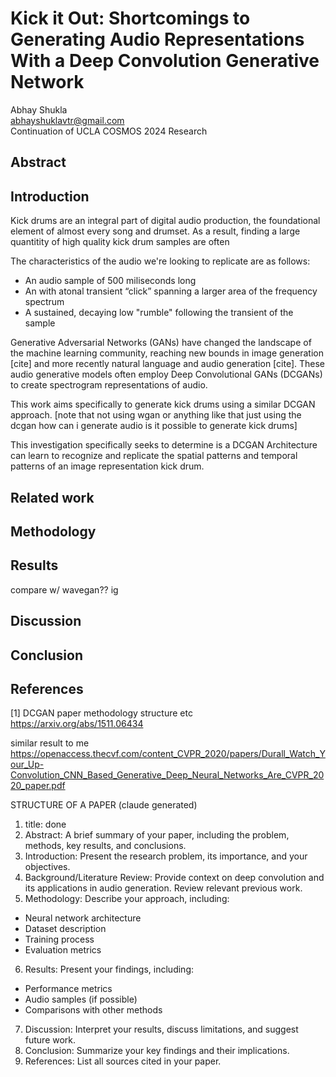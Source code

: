 # Kick it Out: Shortcomings to Generating Audio Representations With a Deep Convolution Generative Network

Abhay Shukla\
abhayshuklavtr@gmail.com\
Continuation of UCLA COSMOS 2024 Research

## Abstract

## Introduction

Kick drums are an integral part of digital audio production, the foundational element of almost every song and drumset. As a result, finding a large quantitity of high quality kick drum samples are often

The characteristics of the audio we're looking to replicate are as follows:

- An audio sample of 500 miliseconds long
- An with atonal transient “click” spanning a larger area of the frequency spectrum
- A sustained, decaying low "rumble" following the transient of the sample

Generative Adversarial Networks (GANs) have changed the landscape of the machine learning community, reaching new bounds in image generation [cite] and more recently natural language and audio generation [cite]. These audio generative models often employ Deep Convolutional GANs (DCGANs) to create spectrogram representations of audio.

This work aims specifically to generate kick drums using a similar DCGAN approach. [note that not using wgan or anything like that just using the dcgan how can i generate audio is it possible to generate kick drums]

This investigation specifically seeks to determine is a DCGAN Architecture can learn to recognize and replicate the spatial patterns and temporal patterns of an image representation kick drum.

## Related work

## Methodology

## Results

compare w/ wavegan?? ig

## Discussion

## Conclusion

## References

<a id="1">[1]</a> DCGAN paper methodology structure etc
https://arxiv.org/abs/1511.06434

similar result to me
https://openaccess.thecvf.com/content_CVPR_2020/papers/Durall_Watch_Your_Up-Convolution_CNN_Based_Generative_Deep_Neural_Networks_Are_CVPR_2020_paper.pdf

STRUCTURE OF A PAPER (claude generated)

1. title: done
2. Abstract: A brief summary of your paper, including the problem, methods, key results, and conclusions.
3. Introduction: Present the research problem, its importance, and your objectives.
4. Background/Literature Review: Provide context on deep convolution and its applications in audio generation. Review relevant previous work.
5. Methodology: Describe your approach, including:

- Neural network architecture
- Dataset description
- Training process
- Evaluation metrics

6. Results: Present your findings, including:

- Performance metrics
- Audio samples (if possible)
- Comparisons with other methods

7. Discussion: Interpret your results, discuss limitations, and suggest future work.
8. Conclusion: Summarize your key findings and their implications.
9. References: List all sources cited in your paper.
